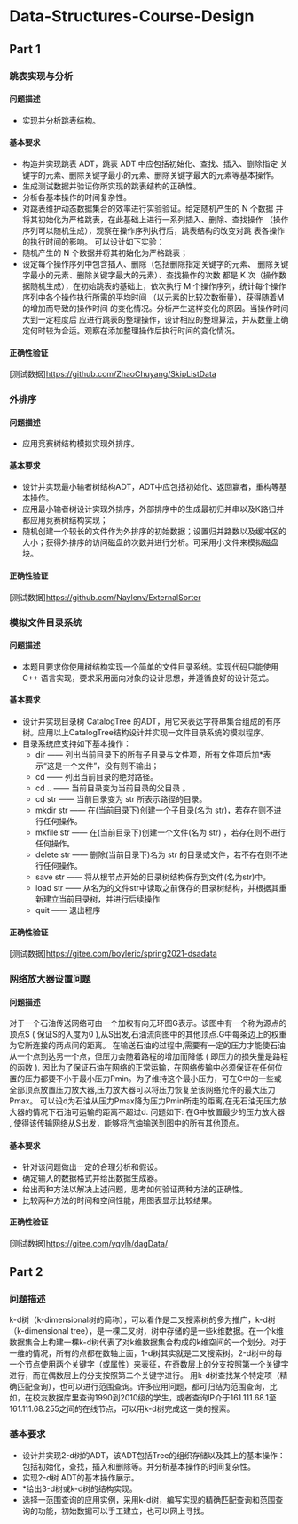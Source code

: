 # Data-Structures-Course-Design

## Part 1

### 跳表实现与分析
#### 问题描述
- 实现并分析跳表结构。
#### 基本要求
- 构造并实现跳表 ADT，跳表 ADT 中应包括初始化、查找、插入、删除指定 关键字的元素、删除关键字最小的元素、删除关键字最大的元素等基本操作。
- 生成测试数据并验证你所实现的跳表结构的正确性。 
- 分析各基本操作的时间复杂性。
- 对跳表维护动态数据集合的效率进行实验验证。给定随机产生的 N 个数据 并将其初始化为严格跳表，在此基础上进行一系列插入、删除、查找操作 （操作序列可以随机生成），观察在操作序列执行后，跳表结构的改变对跳 表各操作的执行时间的影响。
可以设计如下实验： 
- 随机产生的 N 个数据并将其初始化为严格跳表； 
- 设定每个操作序列中包含插入、删除（包括删除指定关键字的元素、 删除关键字最小的元素、删除关键字最大的元素）、查找操作的次数 都是 K 次（操作数据随机生成），在初始跳表的基础上，依次执行 M 个操作序列，统计每个操作序列中各个操作执行所需的平均时间 （以元素的比较次数衡量），获得随着M 的增加而导致的操作时间 的变化情况。分析产生这样变化的原因。当操作时间大到一定程度后 应进行跳表的整理操作，设计相应的整理算法，并从数量上确定何时较为合适。观察在添加整理操作后执行时间的变化情况。
#### 正确性验证
[测试数据]<https://github.com/ZhaoChuyang/SkipListData>

### 外排序
#### 问题描述
- 应用竞赛树结构模拟实现外排序。
#### 基本要求
- 设计并实现最小输者树结构ADT，ADT中应包括初始化、返回赢者，重构等基本操作。
- 应用最小输者树设计实现外排序，外部排序中的生成最初归并串以及K路归并都应用竞赛树结构实现；
- 随机创建一个较长的文件作为外排序的初始数据；设置归并路数以及缓冲区的大小；获得外排序的访问磁盘的次数并进行分析。可采用小文件来模拟磁盘块。
#### 正确性验证
[测试数据]<https://github.com/Naylenv/ExternalSorter>

### 模拟文件目录系统
#### 问题描述
- 本题目要求你使用树结构实现一个简单的文件目录系统。实现代码只能使用 C++ 语言实现，要求采用面向对象的设计思想，并遵循良好的设计范式。
#### 基本要求
- 设计并实现目录树 CatalogTree 的ADT，用它来表达字符串集合组成的有序树。应用以上CatalogTree结构设计并实现一文件目录系统的模拟程序。
- 目录系统应支持如下基本操作：
  - dir —— 列出当前目录下的所有子目录与文件项，所有文件项后加*表示“这是一个文件”，没有则不输出；
  - cd —— 列出当前目录的绝对路径。
  - cd .. —— 当前目录变为当前目录的父目录 。
  - cd str —— 当前目录变为 str 所表示路径的目录。
  - mkdir str —— 在(当前目录下)创建一个子目录(名为 str)，若存在则不进行任何操作。
  - mkfile str —— 在(当前目录下)创建一个文件(名为 str) ，若存在则不进行任何操作。
  - delete str —— 删除(当前目录下)名为 str 的目录或文件，若不存在则不进行任何操作。
  - save str —— 将从根节点开始的目录树结构保存到文件(名为str)中。
  - load str —— 从名为的文件str中读取之前保存的目录树结构，并根据其重新建立当前目录树，并进行后续操作
  - quit —— 退出程序
#### 正确性验证
[测试数据]<https://gitee.com/boyleric/spring2021-dsadata>

### 网络放大器设置问题
#### 问题描述
对于一个石油传送网络可由一个加权有向无环图G表示。该图中有一个称为源点的顶点S ( 保证S的入度为0 ),从S出发,石油流向图中的其他顶点.G中每条边上的权重为它所连接的两点间的距离。
在输送石油的过程中,需要有一定的压力才能使石油从一个点到达另一个点，但压力会随着路程的增加而降低 ( 即压力的损失量是路程的函数 ).
因此为了保证石油在网络的正常运输，在网络传输中必须保证在任何位置的压力都要不小于最小压力Pmin。为了维持这个最小压力，可在G中的一些或全部顶点放置压力放大器,压力放大器可以将压力恢复至该网络允许的最大压力Pmax。
可以设d为石油从压力Pmax降为压力Pmin所走的距离,在无石油无压力放大器的情况下石油可运输的距离不超过d.
问题如下:
在G中放置最少的压力放大器 , 使得该传输网络从S出发，能够将汽油输送到图中的所有其他顶点。
#### 基本要求
- 针对该问题做出一定的合理分析和假设。
- 确定输入的数据格式并给出数据生成器。
- 给出两种方法以解决上述问题，思考如何验证两种方法的正确性。
- 比较两种方法的时间和空间性能，用图表显示比较结果。
#### 正确性验证
[测试数据]<https://gitee.com/yqylh/dagData/>

## Part 2

### 问题描述
k-d树（k-dimensional树的简称），可以看作是二叉搜索树的多为推广，k-d树（k-dimensional tree），是一棵二叉树，树中存储的是一些k维数据。在一个k维数据集合上构建一棵k-d树代表了对k维数据集合构成的k维空间的一个划分。对于一维的情况，所有的点都在数轴上面，1-d树其实就是二叉搜索树。2-d树中的每一个节点使用两个关键字（或属性）来表征，在奇数层上的分支按照第一个关键字进行，而在偶数层上的分支按照第二个关键字进行。
用k-d树查找某个特定项（精确匹配查询），也可以进行范围查询。许多应用问题，都可归结为范围查询，比如，在校友数据库里查询1990到2010级的学生，或者查询IP介于161.111.68.1至161.111.68.255之间的在线节点，可以用k-d树完成这一类的搜索。
### 基本要求
- 设计并实现2-d树的ADT，该ADT包括Tree的组织存储以及其上的基本操作：包括初始化，查找，插入和删除等。并分析基本操作的时间复杂性。
- 实现2-d树 ADT的基本操作展示。
- *给出3-d树或k-d树的结构实现。
- 选择一范围查询的应用实例，采用k-d树，编写实现的精确匹配查询和范围查询的功能，初始数据可以手工建立，也可以网上寻找。

